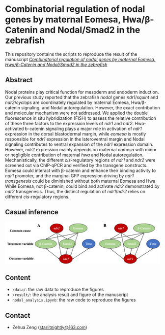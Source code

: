 # Combinatorial regulation of nodal genes by maternal Eomesa, Hwa/β-Catenin and Nodal/Smad2 in the zebrafish

This repository contains the scripts to reproduce the result of the manuscript [*Combinatorial regulation of nodal genes by maternal Eomesa, Hwa/β-Catenin and Nodal/Smad2 in the zebrafish*]( )

## Abstract

 Nodal proteins play critical function for mesoderm and endoderm induction. Our previous study reported that the zebrafish *nodal* genes *ndr1*/*squint* and *ndr2*/*cyclops* are coordinately regulated by maternal Eomesa, Hwa/β-catenin signaling, and Nodal autoregulation. However, the exact contribution and molecular mechanism were not addressed. We applied the double fluorescence in situ hybridization (FISH) to assess the relative contribution of these three factors to the expression levels of *ndr1* and *ndr2*. Hwa-activated b-catenin signaling plays a major role in activation of *ndr1* expression in the dorsal blastodermal margin, while *eomesa* is mostly responsible for *ndr1* expression in the lateroventral margin and Nodal signaling contributes to ventral expansion of the *ndr1* expression domain. However, *ndr2* expression mainly depends on maternal *eomesa* with minor or negligible contribution of maternal *hwa* and Nodal autoregulation. Mechanistically, the different *cis*-regulatory regions of *ndr1* and *ndr2* were screened out via ChIP-qPCR and verified by the transgene constructs. Eomesa could interact with β-catenin and enhance their binding activity to *ndr1* promoter, and the marginal GFP expression driving by *ndr1 transgenesis* could be diminished without both maternal Eomesa and Hwa. While Eomesa, not β-catenin, could bind and activate *ndr2* demonstrated by *ndr2* transgenesis. Thus, the distinct regulation of *ndr1*/*ndr2* relies on different *cis*-regulatory regions.

## Casual inference

![image-20220713171240548](result/casual_model.jpg)

## Content

- `/data/`: the raw data to reproduce the figures
- `/result/`: the analysis result and figure of the manuscript
- `nodal_analysis.ipynb`: the raw code to reproduce the figures

## Contact

- Zehua Zeng (starlitnightly@163.com)